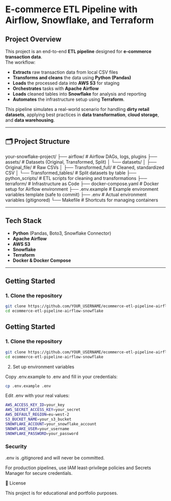 # E-commerce ETL Pipeline with Airflow, Snowflake, and Terraform

##  Project Overview
This project is an end-to-end **ETL pipeline** designed for **e-commerce transaction data**.  
The workflow:
- **Extracts** raw transaction data from local CSV files  
- **Transforms and cleans** the data using **Python (Pandas)**  
- **Loads** the processed data into **AWS S3** for staging  
- **Orchestrates** tasks with **Apache Airflow**  
- **Loads** cleaned tables into **Snowflake** for analysis and reporting  
- **Automates** the infrastructure setup using **Terraform**.

This pipeline simulates a real-world scenario for handling **dirty retail datasets**, applying best practices in **data transformation**, **cloud storage**, and **data warehousing**.

---

## 🗂 Project Structure
your-snowflake-project/
├── airflow/ # Airflow DAGs, logs, plugins
├── assets/ # Datasets (Original, Transformed, Split)
│ └── datasets/
│ ├── Original_file/ # Raw CSVs
│ ├── Transformed_full/ # Cleaned, standardized CSV
│ └── Transformed_tables/ # Split datasets by table
├── python_scripts/ # ETL scripts for cleaning and transformations
├── terraform/ # Infrastructure as Code
├── docker-compose.yaml # Docker setup for Airflow environment
├── .env.example # Example environment variables template (safe to commit)
├── .env # Actual environment variables (gitignored)
└── Makefile # Shortcuts for managing containers


---

##  Tech Stack
- **Python** (Pandas, Boto3, Snowflake Connector)  
- **Apache Airflow**  
- **AWS S3**  
- **Snowflake**  
- **Terraform**  
- **Docker & Docker Compose**

---

## Getting Started
### 1. Clone the repository
```bash
git clone https://github.com/YOUR_USERNAME/ecommerce-etl-pipeline-airflow-snowflake.git
cd ecommerce-etl-pipeline-airflow-snowflake
```

##  Getting Started
### 1. Clone the repository
```bash
git clone https://github.com/YOUR_USERNAME/ecommerce-etl-pipeline-airflow-snowflake.git
cd ecommerce-etl-pipeline-airflow-snowflake
```
2. Set up environment variables

Copy .env.example to .env and fill in your credentials:

```bash 
cp .env.example .env
```
Edit .env with your real values:
```bash 
AWS_ACCESS_KEY_ID=your_key
AWS_SECRET_ACCESS_KEY=your_secret
AWS_DEFAULT_REGION=eu-west-2
S3_BUCKET_NAME=your_s3_bucket
SNOWFLAKE_ACCOUNT=your_snowflake_account
SNOWFLAKE_USER=your_username
SNOWFLAKE_PASSWORD=your_password
```
### Security

.env is .gitignored and will never be committed.

For production pipelines, use IAM least-privilege policies and Secrets Manager for secure credentials.



📄 License

This project is for educational and portfolio purposes.




